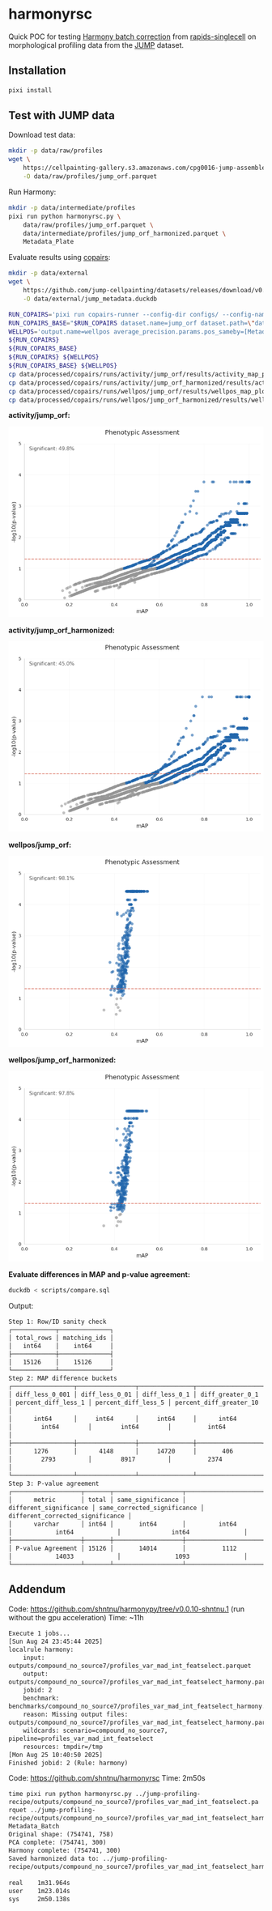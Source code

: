 # harmonyrsc

Quick POC for testing [Harmony batch correction](https://rapids-singlecell.readthedocs.io/en/latest/api/generated/rapids_singlecell.pp.harmony_integrate.html#rapids_singlecell.pp.harmony_integrate) from [rapids-singlecell](https://scanpy.readthedocs.io/en/stable/index.html) on morphological profiling data from the [JUMP](https://broad.io/jump) dataset.

## Installation

```bash
pixi install
```

## Test with JUMP data

Download test data:

```bash
mkdir -p data/raw/profiles
wget \
    https://cellpainting-gallery.s3.amazonaws.com/cpg0016-jump-assembled/source_all/workspace/profiles_assembled/ORF/v1.0b/profiles_wellpos_var_mad_int_featselect.parquet \
    -O data/raw/profiles/jump_orf.parquet
```

Run Harmony:

```bash
mkdir -p data/intermediate/profiles
pixi run python harmonyrsc.py \
    data/raw/profiles/jump_orf.parquet \
    data/intermediate/profiles/jump_orf_harmonized.parquet \
    Metadata_Plate
```

Evaluate results using [copairs](https://github.com/cytomining/copairs):

```bash
mkdir -p data/external
wget \
    https://github.com/jump-cellpainting/datasets/releases/download/v0.12/jump_metadata.duckdb \
    -O data/external/jump_metadata.duckdb
```

```bash
RUN_COPAIRS='pixi run copairs-runner --config-dir configs/ --config-name copairs'
RUN_COPAIRS_BASE="$RUN_COPAIRS dataset.name=jump_orf dataset.path=\"data/raw/profiles/jump_orf.parquet\""
WELLPOS='output.name=wellpos average_precision.params.pos_sameby=[Metadata_Well,Metadata_reference_index] average_precision.params.pos_diffby=[Metadata_JCP2022] average_precision.params.neg_sameby=[Metadata_Source,Metadata_Batch] mean_average_precision.params.sameby=[Metadata_Well]'
${RUN_COPAIRS}
${RUN_COPAIRS_BASE}
${RUN_COPAIRS} ${WELLPOS}
${RUN_COPAIRS_BASE} ${WELLPOS}
cp data/processed/copairs/runs/activity/jump_orf/results/activity_map_plot.png data/figures/jump_orf_activity_map_plot.png
cp data/processed/copairs/runs/activity/jump_orf_harmonized/results/activity_map_plot.png data/figures/jump_orf_harmonized_activity_map_plot.png
cp data/processed/copairs/runs/wellpos/jump_orf/results/wellpos_map_plot.png data/figures/jump_orf_wellpos_map_plot.png
cp data/processed/copairs/runs/wellpos/jump_orf_harmonized/results/wellpos_map_plot.png data/figures/jump_orf_harmonized_wellpos_map_plot.png
```

**activity/jump_orf:**

![Activity map](data/figures/jump_orf_activity_map_plot.png)

**activity/jump_orf_harmonized:**

![Activity map](data/figures/jump_orf_harmonized_activity_map_plot.png)

**wellpos/jump_orf:**

![Wellpos map](data/figures/jump_orf_wellpos_map_plot.png)

**wellpos/jump_orf_harmonized:**

![Wellpos map](data/figures/jump_orf_harmonized_wellpos_map_plot.png)

**Evaluate differences in MAP and p-value agreement:**

```bash
duckdb < scripts/compare.sql
```

Output:

```
Step 1: Row/ID sanity check
┌────────────┬──────────────┐
│ total_rows │ matching_ids │
│   int64    │    int64     │
├────────────┼──────────────┤
│   15126    │    15126     │
└────────────┴──────────────┘
Step 2: MAP difference buckets
┌─────────────────┬────────────────┬───────────────┬──────────────────┬─────────────────────┬─────────────────────┬─────────────────────────┐
│ diff_less_0_001 │ diff_less_0_01 │ diff_less_0_1 │ diff_greater_0_1 │ percent_diff_less_1 │ percent_diff_less_5 │ percent_diff_greater_10 │
│      int64      │     int64      │     int64     │      int64       │        int64        │        int64        │          int64          │
├─────────────────┼────────────────┼───────────────┼──────────────────┼─────────────────────┼─────────────────────┼─────────────────────────┤
│      1276       │      4148      │     14720     │       406        │        2793         │        8917         │          2374           │
└─────────────────┴────────────────┴───────────────┴──────────────────┴─────────────────────┴─────────────────────┴─────────────────────────┘
Step 3: P-value agreement
┌───────────────────┬───────┬───────────────────┬────────────────────────┬─────────────────────────────┬──────────────────────────────────┐
│      metric       │ total │ same_significance │ different_significance │ same_corrected_significance │ different_corrected_significance │
│      varchar      │ int64 │       int64       │         int64          │            int64            │              int64               │
├───────────────────┼───────┼───────────────────┼────────────────────────┼─────────────────────────────┼──────────────────────────────────┤
│ P-value Agreement │ 15126 │       14014       │          1112          │            14033            │               1093               │
└───────────────────┴───────┴───────────────────┴────────────────────────┴─────────────────────────────┴──────────────────────────────────┘
```

## Addendum

Code: https://github.com/shntnu/harmonypy/tree/v0.0.10-shntnu.1 (run without the gpu acceleration)
Time: ~11h 

```
Execute 1 jobs...
[Sun Aug 24 23:45:44 2025]
localrule harmony:
    input: outputs/compound_no_source7/profiles_var_mad_int_featselect.parquet
    output: outputs/compound_no_source7/profiles_var_mad_int_featselect_harmony.parquet
    jobid: 2
    benchmark: benchmarks/compound_no_source7/profiles_var_mad_int_featselect_harmony.txt
    reason: Missing output files: outputs/compound_no_source7/profiles_var_mad_int_featselect_harmony.parquet
    wildcards: scenario=compound_no_source7, pipeline=profiles_var_mad_int_featselect
    resources: tmpdir=/tmp
[Mon Aug 25 10:40:50 2025]
Finished jobid: 2 (Rule: harmony)
```

Code: https://github.com/shntnu/harmonyrsc
Time: 2m50s

```
time pixi run python harmonyrsc.py ../jump-profiling-recipe/outputs/compound_no_source7/profiles_var_mad_int_featselect.pa
rquet ../jump-profiling-recipe/outputs/compound_no_source7/profiles_var_mad_int_featselect_harmony_rsc.parquet Metadata_Batch
Original shape: (754741, 758)
PCA complete: (754741, 300)
Harmony complete: (754741, 300)
Saved harmonized data to: ../jump-profiling-recipe/outputs/compound_no_source7/profiles_var_mad_int_featselect_harmony_rsc.parquet

real    1m31.964s
user    1m23.014s
sys     2m50.138s
```
